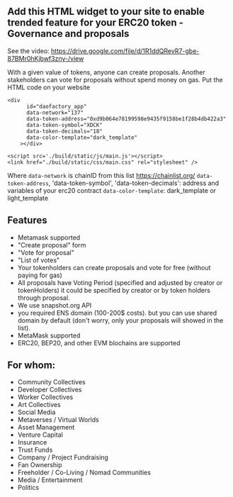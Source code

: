 ## Add this HTML widget to your site to enable trended feature for your ERC20 token - Governance and proposals 

See the video:  https://drive.google.com/file/d/1R1ddQRevR7-gbe-87BMr0hKjbwf3zny-/view


With a given value of tokens, anyone can create proposals. Another stakeholders can vote for proposals without spend money on gas. Put the HTML code on your website 
```
<div
      id="daofactory_app"
      data-network="137"
      data-token-address="0xd9b064e78199598e9435f9158be1f28b4db422a3"
      data-token-symbol="XDCK"
      data-token-decimals="18"
      data-color-template="dark_template"
    ></div>

<script src='./build/static/js/main.js'></script> 
<link href="./build/static/css/main.css" rel="stylesheet" /> 
```

Where 
`data-network` is chainID from this list https://chainlist.org/ 
`data-token-address`, 'data-token-symbol', 'data-token-decimals': address and variables of your erc20 contract
`data-color-template`: dark_template or light_template


## Features
- Metamask supported
- "Create proposal" form  
- "Vote for proposal" 
- "List of votes" 
- Your tokenholders can create proposals and vote for free (without paying for gas)
- All proposals have Voting Period (specified and adjusted by creator or tokenHolders) it could be specified by creator or by token holders through proposal.
- We use snapshot.org API
- you required ENS domain (100-200$ costs). but you can use shared domain by default (don't worry, only your proposals will showed in the list).  
- MetaMask supported
- ERC20, BEP20, and other EVM blochains are supported

## For whom: 
- Community Collectives
- Developer Collectives
- Worker Collectives
- Art Collectives
- Social Media
- Metaverses / Virtual Worlds
- Asset Management
- Venture Capital
- Insurance
- Trust Funds
- Company / Project Fundraising
- Fan Ownership
- Freeholder / Co-Living / Nomad Communities
- Media / Entertainment
- Politics

